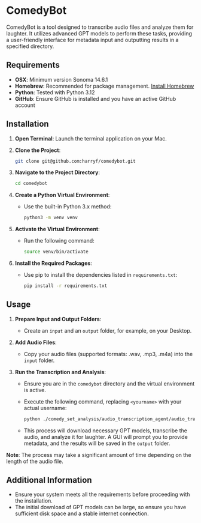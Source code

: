 # ComedyBot

ComedyBot is a tool designed to transcribe audio files and analyze them for laughter. It utilizes advanced GPT models to perform these tasks, providing a user-friendly interface for metadata input and outputting results in a specified directory.

## Requirements

- **OSX**: Minimum version Sonoma 14.6.1
- **Homebrew**: Recommended for package management. [Install Homebrew](https://brew.sh/)
- **Python**: Tested with Python 3.12
- **GitHub**: Ensure GitHub is installed and you have an active GitHub account

## Installation

1. **Open Terminal**: Launch the terminal application on your Mac.

2. **Clone the Project**:
   ```bash
   git clone git@github.com:harryf/comedybot.git
   ```

3. **Navigate to the Project Directory**:
   ```bash
   cd comedybot
   ```

4. **Create a Python Virtual Environment**:
   - Use the built-in Python 3.x method:
     ```bash
     python3 -m venv venv
     ```

5. **Activate the Virtual Environment**:
   - Run the following command:
     ```bash
     source venv/bin/activate
     ```

6. **Install the Required Packages**:
   - Use pip to install the dependencies listed in `requirements.txt`:
     ```bash
     pip install -r requirements.txt
     ```

## Usage

1. **Prepare Input and Output Folders**:
   - Create an `input` and an `output` folder, for example, on your Desktop.

2. **Add Audio Files**:
   - Copy your audio files (supported formats: .wav, .mp3, .m4a) into the `input` folder.

3. **Run the Transcription and Analysis**:
   - Ensure you are in the `comedybot` directory and the virtual environment is active.
   - Execute the following command, replacing `<yourname>` with your actual username:
     ```bash
     python ./comedy_set_analysis/audio_transcription_agent/audio_transcript_process.py -i /Users/<yourname>/Desktop/input -o /Users/<yourname>/Desktop/output
     ```

   - This process will download necessary GPT models, transcribe the audio, and analyze it for laughter. A GUI will prompt you to provide metadata, and the results will be saved in the `output` folder.

**Note**: The process may take a significant amount of time depending on the length of the audio file.

## Additional Information

- Ensure your system meets all the requirements before proceeding with the installation.
- The initial download of GPT models can be large, so ensure you have sufficient disk space and a stable internet connection.
